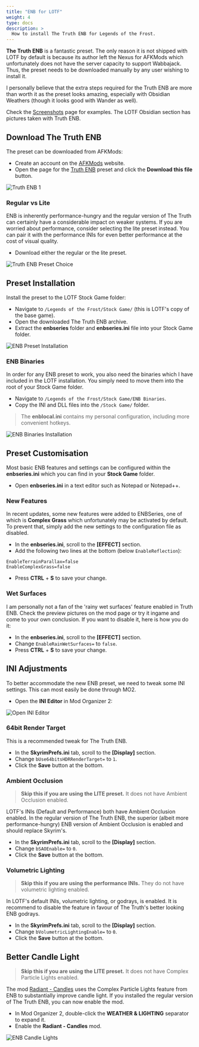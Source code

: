 ```yaml
---
title: "ENB for LOTF"
weight: 4
type: docs
description: >
  How to install The Truth ENB for Legends of the Frost.
---
```


**The Truth ENB** is a fantastic preset. The only reason it is not shipped with LOTF by default is because its author left the Nexus for AFKMods which unfortunately does not have the server capacity to support Wabbajack. Thus, the preset needs to be downloaded manually by any user wishing to install it.

I personally believe that the extra steps required for the Truth ENB are more than worth it as the preset looks amazing, especially with Obsidian Weathers (though it looks good with Wander as well).

Check the [Screenshots](/lotf/screenshots/) page for examples. The LOTF Obsidian section has pictures taken with Truth ENB.

## Download The Truth ENB

The preset can be downloaded from AFKMods:

- Create an account on the [AFKMods](https://www.afkmods.com/) website.
- Open the page for the [Truth ENB](https://www.afkmods.com/index.php?/files/file/2241-the-truth-enb/) preset and click the **Download this file** button.

![Truth ENB 1](/Pictures/lotf/customisation/truth-enb-1.png)

### Regular vs Lite

ENB is inherently performance-hungry and the regular version of The Truth can certainly have a considerable impact on weaker systems. If you are worried about performance, consider selecting the lite preset instead. You can pair it with the performance INIs for even better performance at the cost of visual quality.

- Download either the regular or the lite preset.

![Truth ENB Preset Choice](/Pictures/lotf/customisation/truth-preset-choice.png)

## Preset Installation

Install the preset to the LOTF Stock Game folder:

- Navigate to `/Legends of the Frost/Stock Game/` (this is LOTF's copy of the base game).
- Open the downloaded The Truth ENB archive.
- Extract the **enbseries** folder and **enbseries.ini** file into your Stock Game folder.

![ENB Preset Installation](/Pictures/lotf/customisation/enb-preset-installation.png)

### ENB Binaries

In order for any ENB preset to work, you also need the binaries which I have included in the LOTF installation. You simply need to move them into the root of your Stock Game folder.

- Navigate to `/Legends of the Frost/Stock Game/ENB Binaries`.
- Copy the INI and DLL files into the `/Stock Game/` folder.

> The **enblocal.ini** contains my personal configuration, including more convenient hotkeys.

![ENB Binaries Installation](/Pictures/lotf/customisation/enb-binaries-installation.png)

## Preset Customisation

Most basic ENB features and settings can be configured within the **enbseries.ini** which you can find in your **Stock Game** folder.

- Open **enbseries.ini** in a text editor such as Notepad or Notepad++.

### New Features

In recent updates, some new features were added to ENBSeries, one of which is **Complex Grass** which unfortunately may be activated by default. To prevent that, simply add the new settings to the configuration file as disabled.

- In the **enbseries.ini**, scroll to the **[EFFECT]** section.
- Add the following two lines at the bottom (below `EnableReflection`):

```
EnableTerrainParallax=false
EnableComplexGrass=false
```

- Press **CTRL** + **S** to save your change.

### Wet Surfaces

I am personally not a fan of the 'rainy wet surfaces' feature enabled in Truth ENB. Check the preview pictures on the mod page or try it ingame and come to your own conclusion. If you want to disable it, here is how you do it:

- In the **enbseries.ini**, scroll to the **[EFFECT]** section.
- Change `EnableRainWetSurfaces=` to `false`.
- Press **CTRL** + **S** to save your change.

## INI Adjustments

To better accommodate the new ENB preset, we need to tweak some INI settings. This can most easily be done through MO2.

- Open the **INI Editor** in Mod Organizer 2:

![Open INI Editor](/Pictures/lotf/customisation/open-ini-editor.png)

### 64bit Render Target

This is a recommended tweak for The Truth ENB.

- In the **SkyrimPrefs.ini** tab, scroll to the **[Display]** section.
- Change `bUse64bitsHDRRenderTarget=` to `1`.
- Click the **Save** button at the bottom.

### Ambient Occlusion

> **Skip this if you are using the LITE preset.** It does not have Ambient Occlusion enabled.

LOTF's INIs (Default and Performance) both have Ambient Occlusion enabled. In the regular version of The Truth ENB, the superior (albeit more performance-hungry) ENB version of Ambient Occlusion is enabled and should replace Skyrim's.

- In the **SkyrimPrefs.ini** tab, scroll to the **[Display]** section.
- Change `bSAOEnable=` to `0`.
- Click the **Save** button at the bottom.

### Volumetric Lighting

> **Skip this if you are using the performance INIs.** They do not have volumetric lighting enabled.

In LOTF's default INIs, volumetric lighting, or godrays, is enabled. It is recommend to disable the feature in favour of The Truth's better looking ENB godrays.

- In the **SkyrimPrefs.ini** tab, scroll to the **[Display]** section.
- Change `bVolumetricLightingEnable=` to `0`.
- Click the **Save** button at the bottom.

## Better Candle Light

> **Skip this if you are using the LITE preset.** It does not have Complex Particle Lights enabled.

The mod [Radiant - Candles](https://www.nexusmods.com/skyrimspecialedition/mods/55856) uses the Complex Particle Lights feature from ENB to substantially improve candle light. If you installed the regular version of The Truth ENB, you can now enable the mod.

- In Mod Organizer 2, double-click the **WEATHER & LIGHTING** separator to expand it.
- Enable the **Radiant - Candles** mod.

![ENB Candle Lights](/Pictures/lotf/customisation/enb-candle-lights.jpg)